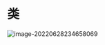 

# 类

![image-20220628234658069](https://lizhuo-file.oss-cn-hangzhou.aliyuncs.com/img/image-20220628234658069.png)

